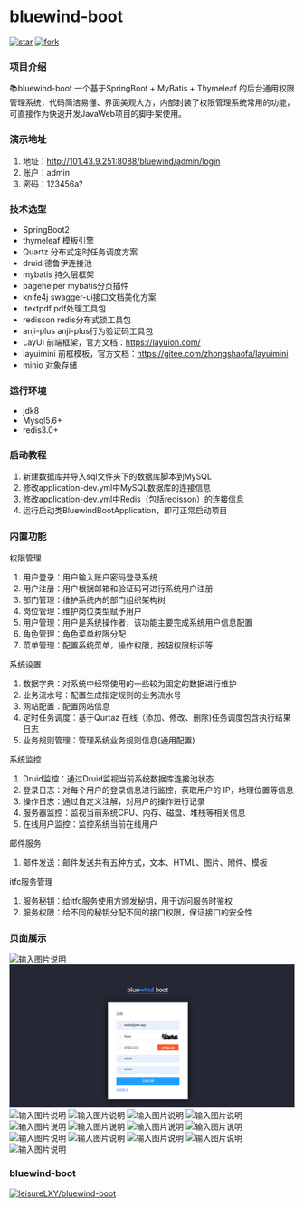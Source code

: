 # bluewind-boot

<a href='https://gitee.com/leisureLXY/bluewind-boot/stargazers'><img src='https://gitee.com/leisureLXY/bluewind-boot/badge/star.svg?theme=dark' alt='star'></img></a>
<a href='https://gitee.com/leisureLXY/bluewind-boot/members'><img src='https://gitee.com/leisureLXY/bluewind-boot/badge/fork.svg?theme=dark' alt='fork'></img></a>

### 项目介绍
📚bluewind-boot 一个基于SpringBoot + MyBatis + Thymeleaf 的后台通用权限管理系统，代码简洁易懂、界面美观大方，内部封装了权限管理系统常用的功能，可直接作为快速开发JavaWeb项目的脚手架使用。

### 演示地址
01.  地址：<a target="_blank" href="http://101.43.9.251:8088/bluewind/admin/login">http://101.43.9.251:8088/bluewind/admin/login</a>
01.  账户：admin
01.  密码：123456a?

### 技术选型
- SpringBoot2
- thymeleaf 模板引擎
- Quartz 分布式定时任务调度方案
- druid 德鲁伊连接池
- mybatis 持久层框架
- pagehelper mybatis分页插件
- knife4j swagger-ui接口文档美化方案
- itextpdf pdf处理工具包
- redisson redis分布式锁工具包
- anji-plus anji-plus行为验证码工具包
- LayUI 前端框架，官方文档：https://layuion.com/
- layuimini 前框模板，官方文档：https://gitee.com/zhongshaofa/layuimini
- minio 对象存储

### 运行环境
- jdk8
- Mysql5.6+
- redis3.0+

### 启动教程

01.  新建数据库并导入sql文件夹下的数据库脚本到MySQL
02.  修改application-dev.yml中MySQL数据库的连接信息
04.  修改application-dev.yml中Redis（包括redisson）的连接信息
05.  运行启动类BluewindBootApplication，即可正常启动项目

### 内置功能
权限管理
01.  用户登录：用户输入账户密码登录系统
02.  用户注册：用户根据邮箱和验证码可进行系统用户注册
03.  部门管理：维护系统内的部门组织架构树
04.  岗位管理：维护岗位类型赋予用户
05.  用户管理：用户是系统操作者，该功能主要完成系统用户信息配置
06.  角色管理：角色菜单权限分配
07.  菜单管理：配置系统菜单，操作权限，按钮权限标识等

系统设置
01.  数据字典：对系统中经常使用的一些较为固定的数据进行维护
02.  业务流水号：配置生成指定规则的业务流水号
03.  网站配置：配置网站信息
04.  定时任务调度：基于Qurtaz 在线（添加、修改、删除)任务调度包含执行结果日志
04.  业务规则管理：管理系统业务规则信息(通用配置)

系统监控
01.  Druid监控：通过Druid监视当前系统数据库连接池状态
02.  登录日志：对每个用户的登录信息进行监控，获取用户的 IP，地理位置等信息
03.  操作日志：通过自定义注解，对用户的操作进行记录
04.  服务器监控：监视当前系统CPU、内存、磁盘、堆栈等相关信息
05.  在线用户监控：监控系统当前在线用户

邮件服务
01.  邮件发送：邮件发送共有五种方式，文本、HTML、图片、附件、模板

itfc服务管理
01.  服务秘钥：给itfc服务使用方颁发秘钥，用于访问服务时鉴权
02.  服务权限：给不同的秘钥分配不同的接口权限，保证接口的安全性


### 页面展示
![输入图片说明](https://images.gitee.com/uploads/images/2021/0928/194325_04527e94_5304908.png "登陆20210928190004.png")
![注册](src/main/resources/static/images/readme/注册.png)
![输入图片说明](https://images.gitee.com/uploads/images/2021/0928/194411_0de6e6c6_5304908.png "行为验证码20210928190124.png")
![输入图片说明](https://images.gitee.com/uploads/images/2021/0928/194428_1d3201e2_5304908.png "用户管理20210928190218.png")
![输入图片说明](https://images.gitee.com/uploads/images/2021/0928/194448_72e9ee18_5304908.png "角色管理20210928190248.png")
![输入图片说明](https://images.gitee.com/uploads/images/2021/0928/194504_5d7c3d7f_5304908.png "菜单管理20210928190323.png")
![输入图片说明](https://images.gitee.com/uploads/images/2021/0928/194552_2ca2b92e_5304908.png "业务流水号20210928190704.png")
![输入图片说明](https://images.gitee.com/uploads/images/2021/0928/194621_db9a1d1b_5304908.png "数据字典20210928190647.png")
![输入图片说明](https://images.gitee.com/uploads/images/2021/0928/194638_6eda7fe8_5304908.png "定时任务20210928190719.png")
![输入图片说明](https://images.gitee.com/uploads/images/2021/0928/194712_6b7724b1_5304908.png "服务器监控20210928190500.png")
![输入图片说明](https://images.gitee.com/uploads/images/2021/0928/194734_e8e855eb_5304908.png "在线用户管理20210928190630.png")
![输入图片说明](https://images.gitee.com/uploads/images/2021/0928/194748_81140ee1_5304908.png "操作日志20210928190425.png")
![输入图片说明](https://images.gitee.com/uploads/images/2021/0928/194808_fc3af25b_5304908.png "Druid监控20210928190607.png")
![输入图片说明](https://images.gitee.com/uploads/images/2021/0928/194821_57606555_5304908.png "服务秘钥20210928190345.png")
![输入图片说明](https://images.gitee.com/uploads/images/2021/0928/194834_97216cc4_5304908.png "服务权限20210928190403.png")
### bluewind-boot

[![leisureLXY/bluewind-boot](https://gitee.com/leisureLXY/bluewind-boot/widgets/widget_card.svg?colors=ffffff,1e252b,323d47,455059,d7deea,99a0ae)](https://gitee.com/leisureLXY/bluewind-boot)


